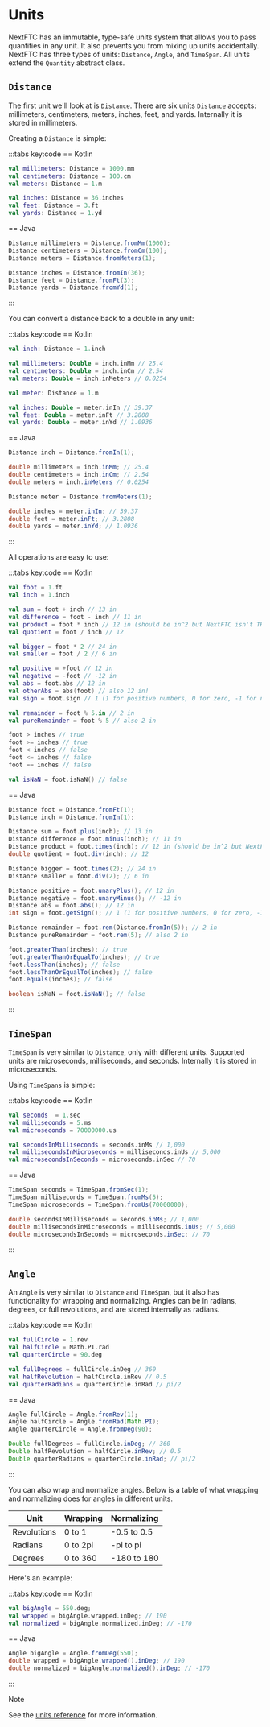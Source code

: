 # Units

NextFTC has an immutable, type-safe units system that allows you to pass quantities in any unit. It also prevents you from mixing up units accidentally. NextFTC has three types of units: `Distance`, `Angle`, and `TimeSpan`. All units extend the `Quantity` abstract class.

## `Distance`

The first unit we'll look at is `Distance`. There are six units `Distance` accepts: millimeters, centimeters, meters, inches, feet, and yards. Internally it is stored in millimeters.

Creating a `Distance` is simple:

:::tabs key:code
== Kotlin

```kotlin
val millimeters: Distance = 1000.mm
val centimeters: Distance = 100.cm
val meters: Distance = 1.m

val inches: Distance = 36.inches
val feet: Distance = 3.ft
val yards: Distance = 1.yd
```

== Java

```java
Distance millimeters = Distance.fromMm(1000);
Distance centimeters = Distance.fromCm(100);
Distance meters = Distance.fromMeters(1);

Distance inches = Distance.fromIn(36);
Distance feet = Distance.fromFt(3);
Distance yards = Distance.fromYd(1);
```

:::

You can convert a distance back to a double in any unit:

:::tabs key:code
== Kotlin

```kotlin
val inch: Distance = 1.inch

val millimeters: Double = inch.inMm // 25.4
val centimeters: Double = inch.inCm // 2.54
val meters: Double = inch.inMeters // 0.0254

val meter: Distance = 1.m

val inches: Double = meter.inIn // 39.37
val feet: Double = meter.inFt // 3.2808
val yards: Double = meter.inYd // 1.0936
```

== Java

```java
Distance inch = Distance.fromIn(1);

double millimeters = inch.inMm; // 25.4
double centimeters = inch.inCm; // 2.54
double meters = inch.inMeters // 0.0254

Distance meter = Distance.fromMeters(1);

double inches = meter.inIn; // 39.37
double feet = meter.inFt; // 3.2808
double yards = meter.inYd; // 1.0936
```

:::

All operations are easy to use:

:::tabs key:code
== Kotlin

```kotlin
val foot = 1.ft
val inch = 1.inch

val sum = foot + inch // 13 in
val difference = foot - inch // 11 in
val product = foot * inch // 12 in (should be in^2 but NextFTC isn't THAT complicated)
val quotient = foot / inch // 12

val bigger = foot * 2 // 24 in
val smaller = foot / 2 // 6 in

val positive = +foot // 12 in
val negative = -foot // -12 in
val abs = foot.abs // 12 in
val otherAbs = abs(foot) // also 12 in!
val sign = foot.sign // 1 (1 for positive numbers, 0 for zero, -1 for negative numbers)

val remainder = foot % 5.in // 2 in
val pureRemainder = foot % 5 // also 2 in

foot > inches // true
foot >= inches // true
foot < inches // false
foot <= inches // false
foot == inches // false

val isNaN = foot.isNaN() // false
```

== Java

```java
Distance foot = Distance.fromFt(1);
Distance inch = Distance.fromIn(1);

Distance sum = foot.plus(inch); // 13 in
Distance difference = foot.minus(inch); // 11 in
Distance product = foot.times(inch); // 12 in (should be in^2 but NextFTC isn't THAT complicated)
double quotient = foot.div(inch); // 12

Distance bigger = foot.times(2); // 24 in
Distance smaller = foot.div(2); // 6 in

Distance positive = foot.unaryPlus(); // 12 in
Distance negative = foot.unaryMinus(); // -12 in
Distance abs = foot.abs(); // 12 in
int sign = foot.getSign(); // 1 (1 for positive numbers, 0 for zero, -1 for negative numbers)

Distance remainder = foot.rem(Distance.fromIn(5)); // 2 in
Distance pureRemainder = foot.rem(5); // also 2 in

foot.greaterThan(inches); // true
foot.greaterThanOrEqualTo(inches); // true
foot.lessThan(inches); // false
foot.lessThanOrEqualTo(inches); // false
foot.equals(inches); // false

boolean isNaN = foot.isNaN(); // false
```

:::

## `TimeSpan`

`TimeSpan` is very similar to `Distance`, only with different units. Supported units are microseconds, milliseconds, and seconds. Internally it is stored in microseconds.

Using `TimeSpans` is simple:

:::tabs key:code
== Kotlin

```kotlin
val seconds  = 1.sec
val milliseconds = 5.ms
val microseconds = 70000000.us

val secondsInMilliseconds = seconds.inMs // 1,000
val millisecondsInMicroseconds = milliseconds.inUs // 5,000
val microsecondsInSeconds = microseconds.inSec // 70
```

== Java

```java
TimeSpan seconds = TimeSpan.fromSec(1);
TimeSpan milliseconds = TimeSpan.fromMs(5);
TimeSpan microseconds = TimeSpan.fromUs(70000000);

double secondsInMilliseconds = seconds.inMs; // 1,000
double millisecondsInMicroseconds = milliseconds.inUs; // 5,000
double microsecondsInSeconds = microseconds.inSec; // 70
```

:::

## `Angle`

An `Angle` is very similar to `Distance` and `TimeSpan`, but it also has functionality for wrapping and normalizing. Angles can be in radians, degrees, or full revolutions, and are stored internally as radians.

:::tabs key:code
== Kotlin

```kotlin
val fullCircle = 1.rev
val halfCircle = Math.PI.rad
val quarterCircle = 90.deg

val fullDegrees = fullCircle.inDeg // 360
val halfRevolution = halfCircle.inRev // 0.5
val quarterRadians = quarterCircle.inRad // pi/2
```

== Java

```java
Angle fullCircle = Angle.fromRev(1);
Angle halfCircle = Angle.fromRad(Math.PI);
Angle quarterCircle = Angle.fromDeg(90);

Double fullDegrees = fullCircle.inDeg; // 360
Double halfRevolution = halfCircle.inRev; // 0.5
Double quarterRadians = quarterCircle.inRad; // pi/2
```

:::

You can also wrap and normalize angles. Below is a table of what wrapping and normalizing does for angles in different units.

| Unit        | Wrapping | Normalizing |
|-------------|----------|-------------|
| Revolutions | 0 to 1   | -0.5 to 0.5 |
| Radians     | 0 to 2pi | -pi to pi   |
| Degrees     | 0 to 360 | -180 to 180 |

Here's an example:

:::tabs key:code
== Kotlin

```kotlin
val bigAngle = 550.deg;
val wrapped = bigAngle.wrapped.inDeg; // 190
val normalized = bigAngle.normalized.inDeg; // -170
```

== Java

```java
Angle bigAngle = Angle.fromDeg(550);
double wrapped = bigAngle.wrapped().inDeg; // 190
double normalized = bigAngle.normalized().inDeg; // -170
```

:::

> [!NOTE]
> See the [units reference](https://docs.rowanmcalpin.com/reference/core/com.rowanmcalpin.nextftc.core.units/index.html) for more information.
